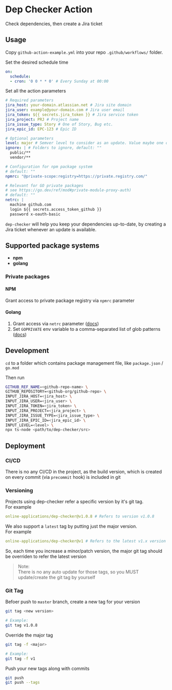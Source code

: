 # Dep Checker Action

Check dependencies, then create a Jira ticket

## Usage
Copy `github-action-example.yml` into your repo `.github/workflows/` folder.

Set the desired schedule time
```yaml
on:
  schedule:
  - cron: '0 0 * * 0' # Every Sunday at 00:00
```

Set all the action parameters
```yaml
# Required parameters
jira_host: your-domain.atlassian.net # Jira site domain
jira_user: example@your-domain.com # Jira user email
jira_token: ${{ secrets.jira_token }} # Jira service token
jira_project: PRJ # Project name
jira_issue_type: Story # One of Story, Bug etc.
jira_epic_id: EPC-123 # Epic ID

# Optional parameters
level: major # Semver level to consider as an update. Value maybe one of major|minor|patch, default: "major"
ignore: | # Folders to ignore, default: ""
  public/**
  vendor/**

# Configuration for npm package system
# default: ""
npmrc: "@private-scope:registry=https://private.registry.com/"

# Relevant for GO private packages
# see https://go.dev/ref/mod#private-module-proxy-auth)
# default: ""
netrc: |
  machine github.com
  login ${{ secrets.access_token_github }}
  password x-oauth-basic
```

`dep-checker` will help you keep your dependencies up-to-date, by creating a Jira ticket whenever an update is available.

## Supported package systems

- **npm**
- **golang**

### Private packages

#### NPM
Grant access to private package registry via `npmrc` parameter

#### Golang
1. Grant access via `netrc` parameter ([docs](https://go.dev/ref/mod#private-module-proxy-auth))
2. Set `GOPRIVATE` env variable to a comma-separated list of glob patterns ([docs](https://go.dev/ref/mod#:~:text=user%27s%20home%20directory.-,GOPRIVATE,-Comma%2Dseparated%20list))

## Development

`cd` to a folder which contains package management file, like `package.json` / `go.mod`

Then run
```sh
GITHUB_REF_NAME=<github-repo-name> \
GITHUB_REPOSITORY=<github-org/github-repo> \
INPUT_JIRA_HOST=<jira_host> \
INPUT_JIRA_USER=<jira_user> \
INPUT_JIRA_TOKEN=<jira_token> \
INPUT_JIRA_PROJECT=<jira_project> \
INPUT_JIRA_ISSUE_TYPE=<jira_issue_type> \
INPUT_JIRA_EPIC_ID=<jira_epic_id> \
INPUT_LEVEL=<level> \
npx ts-node <path/to/dep-checker/src>
```

## Deployment

### CI/CD
There is no any CI/CD in the project, as the build version, which is created on every commit (via `precommit` hook) is included in git

### Versioning
Projects using dep-checker refer a specific version by it's git tag.  
For example
```yaml
online-applications/dep-checker@v1.0.8 # Refers to version v1.0.8
```

We also support a `latest` tag by putting just the major version.  
For example
```yaml
online-applications/dep-checker@v1 # Refers to the latest v1.x version
```

So, each time you increase a minor/patch version, the major git tag should be overriden to refer the latest version

> Note:  
> There is no any auto update for those tags, so you MUST update/create the git tag by yourself

### Git Tag
Befoer push to `master` branch, create a new tag for your version
```bash
git tag <new version>

# Example:
git tag v1.0.8
```

Override the major tag
```bash
git tag -f <major>

# Example:
git tag -f v1
```

Push your new tags along with commits
```bash
git push
git push --tags
```
